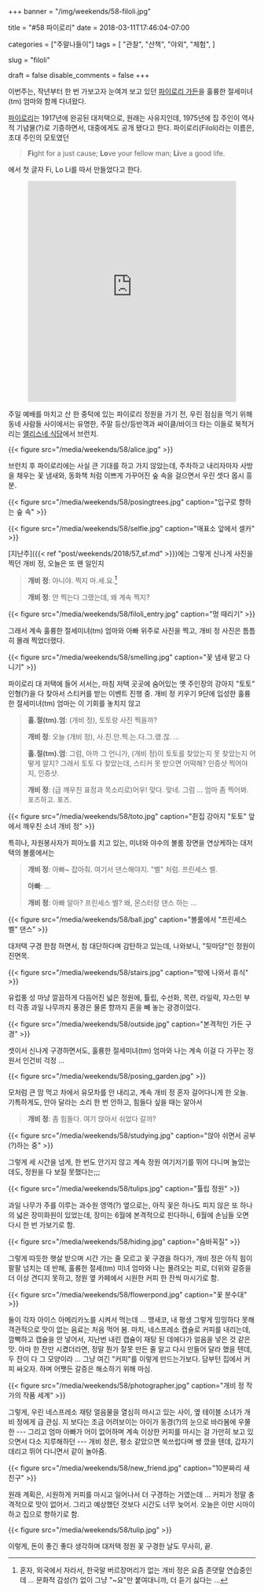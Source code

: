 +++
banner = "/img/weekends/58-filoli.jpg"

title = "#58 파이로리"
date = 2018-03-11T17:46:04-07:00

categories = ["주말나들이"]
tags = [
    "관찰",
    "산책",
    "야외",
    "체험",
]

slug = "filoli"

draft = false
disable_comments = false
+++

이번주는, 작년부터 한 번 가보고자 눈여겨 보고 있던
[파이로리 가든](https://filoli.org/)을 훌륭한 절세미녀(tm) 엄마와 함께 다녀왔다.

<!--more-->

[파이로리](https://filoli.org/)는 1917년에 완공된 대저택으로, 원래는
사유지인데, 1975년에 집 주인이 역사적 기념물(?)로 기증하면서, 대중에게도
공개 됐다고 한다. 파이로리(Filoli)라는 이름은, 초대 주인의 모토였던

> **Fi**ght for a just cause; **Lo**ve your fellow man; **Li**ve a good life.

에서 첫 글자 Fi, Lo Li를 따서 만들었다고 한다.

<figure>
<iframe
src="https://www.google.com/maps/embed?pb=!1m18!1m12!1m3!1d4081.938439639113!2d-122.31306478419225!3d37.470291079816185!2m3!1f0!2f0!3f0!3m2!1i1024!2i768!4f13.1!3m3!1m2!1s0x808fa1ad33f215d5%3A0x3ccb7bc4bdd448a7!2sFiloli+House!5e1!3m2!1sen!2sus!4v1520818105915"
width="100%" height="450" frameborder="0" style="border:0"
allowfullscreen></iframe>
</figure>

주일 예배를 마치고 산 한 중턱에 있는 파이로리 정원을 가기 전, 우린 점심을
먹기 위해 동네 사람들 사이에서는 유명한, 주말 등산/등반객과 싸이클/바이크
타는 이들로 북적거리는
[앨리스네 식당](http://www.alicesrestaurant.com/)에서 브런치.

{{< figure src="/media/weekends/58/alice.jpg" >}}

브런치 후 파이로리에는 사실 큰 기대를 하고 가지 않았는데, 주차하고 내리자마자
사방을 채우는 꽃 냄새와, 동화책 처럼 이쁘게 가꾸어진 숲 속을 걸으면서
우린 셋다 몹시 흥분.

{{< figure src="/media/weekends/58/posingtrees.jpg"
  caption="입구로 향하는 숲 속" >}}

{{< figure src="/media/weekends/58/selfie.jpg"
  caption="매표소 앞에서 셀카" >}}

[지난주]({{< ref "post/weekends/2018/57_sf.md" >}})에는 그렇게 신나게 사진을
찍던 개비 정, 오늘은 또 왠 일인지

> **개비 정**: 아니야. 찍지 마.세.요.[^1]
>
> **개비 정**: 안 찍는다 그랬는데, 왜 계속 찍지?

[^1]: 혼자, 외국에서 자라서, 한국말 버르장머리가 없는 개비 정은 요즘 존댓말 연습중인데 … 문화적 감성(?) 없이 그냥 "~요"만 붙여대니까, 더 듣기 싫다는 …

{{< figure src="/media/weekends/58/filoli_entry.jpg"
  caption="멍 때리기" >}}

그래서 계속 훌륭한 절세미녀(tm) 엄마와 아빠 위주로 사진을 찍고, 개비 정 사진은
틈틈히 몰래 찍었더랬다.

{{< figure src="/media/weekends/58/smelling.jpg"
  caption="꽃 냄새 맡고 다니기" >}}

파이로리 대 저택에 들어 서서는, 마침 저택 곳곳에 숨어있는 옛 주인장의 강아지
"토토" 인형(?)을 다 찾아서 스티커를 받는 이벤트 진행 중.
개비 정 키우기 9단에 입성한 훌륭한 절세미녀(tm) 엄마는 이 기회를 놓치지 않고

> **훌.절(tm).엄**: (개비 정), 토토랑 사진 찍을까?
>
> **개비 정**: 오늘 (개비 정), 사.진.안.찍.는.다.그.랬.잖. …
>
> **훌.절(tm).엄**: 그럼, 아까 그 언니가, (개비 정)이 토토를 찾았는지
> 못 찾았는지 어떻게 알지? 그래서 토토 다 찾았는데, 스티커 못 받으면 어떡해?
> 인증샷 찍어야지, 인증샷.
>
> **개비 정**: (급 깨우친 표정과 목소리로)어우! 맞다. 맞네.
> 그럼 … 엄마
좀 찍어봐. 포즈하고. 포즈.

{{< figure src="/media/weekends/58/toto.jpg"
  caption="쥔집 강아지 \"토토\" 앞에서 깨우친 소녀 개비 정" >}}

특히나, 자원봉사자가 피아노를 치고 있는, 미녀와 야수의 볼룸 장면을 연상케하는
대저택의 볼룸에서는

> **개비 정**: 아빠~ 잡아줘. 여기서 댄스해야지. "벨" 처럼. 프린세스 벨.
>
> **아빠**: ...
>
> **개비 정**: 아빠 알아? 프린세스 벨? 왜, 몬스터랑 댄스 하는 …

{{< figure src="/media/weekends/58/ball.jpg"
  caption="볼룸에서 \"프린세스 벨\" 댄스" >}}

대저택 구경 한참 하면서, 참 대단하다며 감탄하고 있는데, 나와보니, "뒷마당"인
정원이 진면목.

{{< figure src="/media/weekends/58/stairs.jpg"
  caption="밖에 나와서 휴식" >}}

유럽풍 성 마냥 깔끔하게 다듬어진 넓은 정원에, 튤립, 수선화, 목련, 라일락,
자스민 부터 각종 과일 나무까지 풍경은 물론 향까지 혼을 빼 놓는 광경이었다.

{{< figure src="/media/weekends/58/outside.jpg"
  caption="본격적인 가든 구경" >}}

셋이서 신나게 구경하면서도, 훌륭한 절세미녀(tm) 엄마와 나는 계속 이걸 다 가꾸는
정원서 인건비 걱정 …

{{< figure src="/media/weekends/58/posing_garden.jpg" >}}

모처럼 큰 맘 먹고 차에서 유모차를 안 내리고, 계속 개비 정 혼자 걸어다니게
한 오늘. 기특하게도, 안아 달라는 소리 한 번 안하고, 힘들다 싶을 때는 알아서

> **개비 정**: 좀 힘들다. 여기 앉아서 쉬었다 갈까?

{{< figure src="/media/weekends/58/studying.jpg"
  caption="앉아 쉬면서 공부(?)하는 중" >}}

그렇게 세 시간을 넘게, 한 번도 안기지 않고 계속 정원 여기저기를 뛰어 다니며
놀았는데도, 정원을 다 보질 못했다는;;;

{{< figure src="/media/weekends/58/tulips.jpg"
  caption="튤립 정원" >}}

과일 나무가 주를 이루는 과수원 영역(?) 옆으로는, 아직 꽃은 하나도 피지 않은
또 하나의 넓은 장미화원이 있었는데, 장미는 6월에 본격적으로 핀다하니, 6월에
손님들 오면 다시 한 번 가보기로 함.

{{< figure src="/media/weekends/58/hiding.jpg"
  caption="숨바꼭질" >}}

그렇게 따듯한 햇살 받으며 시간 가는 줄 모르고 꽃 구경을 하다가, 개비 정은
아직 힘이 팔팔 넘치는 데 반해, 훌륭한 절세(tm) 미녀 엄마와 나는 몰려오는 피로,
더위와 갈증을 더 이상 견디지 못하고, 정원 옆 카페에서 시원한 커피 한 잔씩
마시기로 함.

{{< figure src="/media/weekends/58/flowerpond.jpg"
  caption="꽃 분수대" >}}

둘이 각자 아이스 아메리카노를 시켜서 먹는데 … 맹새코, 내 평생 그렇게
밍밍하다 못해 객관적으로 맛이 없는 음료는 처음 먹어 봄.
마치, 네스프레소 캡슐로 커피를 내리는데, 깜빡하고 캡슐을 안 넣어서, 지난번
내린 캡슐이 재탕 된 데에다가 얼음을 넣은 것 같은 맛.
아마 한 잔만 시켰더라면, 정말 뭔가 잘못 만든 줄 알고 다시 만들어 달라 했을
텐데, 두 잔이 다 그 모양이라 … 그냥 여긴 "커피"를 이렇게 만드는가보다. 담부턴
집에서 커피 싸오자. 하며 어쨋든 갈증은 해소하기 위해 마심.

{{< figure src="/media/weekends/58/photographer.jpg"
  caption="개비 정 작가의 작품 세계" >}}

그렇게, 우린 네스프레소 재탕 얼음물을 열심히 마시고 있는 사이,
옆 테이블 소녀가 개비 정에게 급 관심.
지 보다는 조금 어려보이는 아이가 동경(?)의 눈으로 바라봄에 우쭐 한 --- 그리고
엄마 아빠가 어이 없어하며 계속 이상한 커피를 마시는 걸 가만히 보고 있으면서
다소 지루해하던 --- 개비 정은, 평소 같았으면 쑥쓰럽다며 쌩 깠을 텐데, 갑자기
데리고 뛰어 다니면서 같이 놀아줌.

{{< figure src="/media/weekends/58/new_friend.jpg"
  caption="10분짜리 새 친구" >}}

원래 계획은, 시원하게 커피를 마시고 일어나서 더 구경하는 거였는데 … 커피가 정말
충격적으로 맛이 없어서. 그리고 예상했던 것보다 시간도 너무 늦어서. 오늘은
이만 시마이하고 집으로 향하기로 함.

{{< figure src="/media/weekends/58/tulip.jpg" >}}


이렇게, 돈이 좋긴 좋다 생각하며 대저택 정원 꽃 구경한 날도 무사히, 끝.

